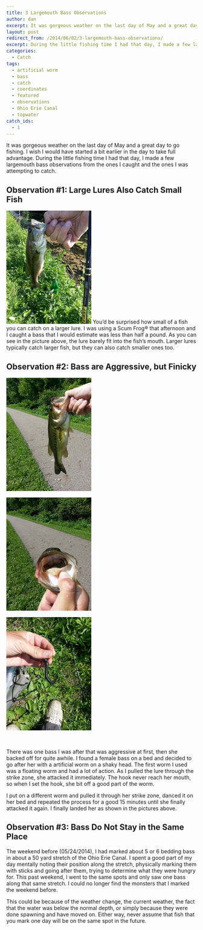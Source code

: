 ```yaml
---
title: 3 Largemouth Bass Observations
author: dan
excerpt: It was gorgeous weather on the last day of May and a great day to go fishing. During the little fishing time I had, I made a few observations about the largemouth bass I caught and was attempting to catch.
layout: post
redirect_from: /2014/06/02/3-largemouth-bass-observations/
excerpt: During the little fishing time I had that day, I made a few largemouth bass observations from the ones I caught and the ones I was attempting to catch.
categories:
  - Catch
tags:
  - artificial worm
  - bass
  - catch
  - coordinates
  - featured
  - observations
  - Ohio Erie Canal
  - topwater
catch_ids:
  - 1
---
```

It was gorgeous weather on the last day of May and a great day to go fishing. I wish I would have started a bit earlier in the day to take full advantage. During the little fishing time I had that day, I made a few largemouth bass observations from the ones I caught and the ones I was attempting to catch.

## Observation #1: Large Lures Also Catch Small Fish

<img class="aligncenter size-medium wp-image-286" src="/images/a-small-bass-on-a-Scum-Frog.jpg" alt="A small bass on a Scum Frog®" width="225" height="300" />
You&#8217;d be surprised how small of a fish you can catch on a larger lure. I was using a Scum Frog® that afternoon and I caught a bass that I would estimate was less than half a pound. As you can see in the picture above, the lure barely fit into the fish&#8217;s mouth. Larger lures typically catch larger fish, but they can also catch smaller ones too.

## Observation #2: Bass are Aggressive, but Finicky

<div id='gallery-10' class='gallery galleryid-282 gallery-columns-3 gallery-size-medium'>
  <dl class='gallery-item'>
    <dt class='gallery-icon portrait'>
      <img width="225" height="300" src="/images/a-canal-bass-225x300.jpg" class="attachment-medium" alt="A canal bass" />
    </dt>
  </dl>
  <dl class='gallery-item'>
    <dt class='gallery-icon portrait'>
      <img width="225" height="300" src="/images/mouth-of-a-canal-bass.jpg" class="attachment-medium" alt="Mouth of a canal bass" />
    </dt>
  </dl>
  <dl class='gallery-item'>
    <dt class='gallery-icon portrait'>
      <img width="225" height="300" src="/images/shaky-head-used-on-a-canal-bass.jpg" class="attachment-medium" alt="Shaky head used on a canal bass" />
    </dt>
  </dl>
  <br style="clear: both" />
</div>

There was one bass I was after that was aggressive at first, then she backed off for quite awhile. I found a female bass on a bed and decided to go after her with a artificial worm on a shaky head. The first worm I used was a floating worm and had a lot of action. As I pulled the lure through the strike zone, she attacked it immediately. The hook never reach her mouth, so when I set the hook, she bit off a good part of the worm.

I put on a different worm and pulled it through her strike zone, danced it on her bed and repeated the process for a good 15 minutes until she finally attacked it again. I finally landed her as shown in the pictures above.

## Observation #3: Bass Do Not Stay in the Same Place

The weekend before (05/24/2014), I had marked about 5 or 6 bedding bass in about a 50 yard stretch of the Ohio Erie Canal. I spent a good part of my day mentally noting their position along the stretch, physically marking them with sticks and going after them, trying to determine what they were hungry for. This past weekend, I went to the same spots and only saw one bass along that same stretch. I could no longer find the monsters that I marked the weekend before.

This could be because of the weather change, the current weather, the fact that the water was below the normal depth, or simply because they were done spawning and have moved on. Either way, never assume that fish that you mark one day will be on the same spot in the future.
